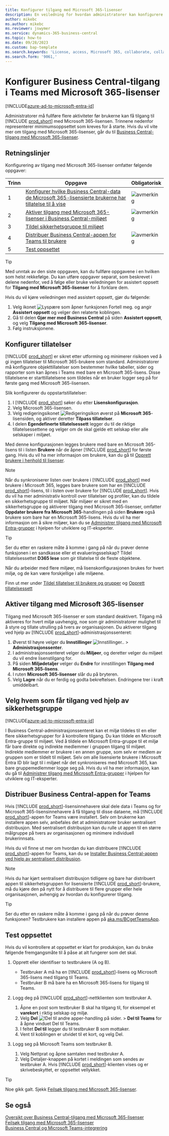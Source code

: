 ```yaml
---
title: Konfigurer tilgang med Microsoft 365-lisenser
description: En veiledning for hvordan administratorer kan konfigurere tilgang til Business Central med Microsoft 365-lisenser.
author: mikebc
ms.author: mikebc
ms.reviewer: jswymer
ms.service: dynamics-365-business-central
ms.topic: how-to
ms.date: 09/28/2023
ms.custom: bap-template
ms.search.keywords: 'License, access, Microsoft 365, collaborate, collaboration, Teams, Microsoft Teams'
ms.search.form: '9061,'
---
```

# <a name="set-up-business-central-access-in-teams-with-microsoft-365-licenses"></a>Konfigurer Business Central-tilgang i Teams med Microsoft 365-lisenser

[!INCLUDE[azure-ad-to-microsoft-entra-id](~/../shared-content/shared/azure-ad-to-microsoft-entra-id.md)]

Administratorer må fullføre flere aktiviteter før brukerne kan få tilgang til [!INCLUDE [prod_short](includes/prod_short.md)] med Microsoft 365-lisensen. Trinnene nedenfor representerer minimumsoppsettet som kreves for å starte. Hvis du vil vite mer om tilgang med Microsoft 365-lisenser, går du til [Business Central-tilgang med Microsoft 365-lisenser](admin-access-with-m365-license.md).

## <a name="guidelines"></a>Retningslinjer

Konfigurering av tilgang med Microsoft 365-lisenser omfatter følgende oppgaver:

|Trinn|Oppgave|Obligatorisk|
|-|-|-|
|1|[Konfigurer hvilke Business Central-data de Microsoft 365-lisensierte brukerne har tillatelse til å vise](#configure-permissions)|![avmerking](media/check.png "avmerking")|
|2|[Aktiver tilgang med Microsoft 365-lisenser i Business Central-miljøet](#enable-access-with-microsoft-365-licenses)|![avmerking](media/check.png "avmerking")|
|3|[Tildel sikkerhetsgruppe til miljøet](#choose-who-gets-access-by-using-security-group)|
|4|[Distribuer Business Central-appen for Teams til brukere](#deploy-the-business-central-app-for-teams)|![avmerking](media/check.png "avmerking")|
|5|[Test oppsettet](#test-your-setup)||

> [!TIP]
> Med unntak av den siste oppgaven, kan du fullføre oppgavene i en hvilken som helst rekkefølge. Du kan utføre oppgaver separat, som beskrevet i delene nedenfor, ved å følge eller bruke veiledningen for assistert oppsett for **Tilgang med Microsoft 365-lisenser** for å forklare dem.
>
> Hvis du vil kjøre veiledningen med assistert oppsett, gjør du følgende:
>
> 1. Velg ikonet ![Lyspære som åpner funksjonen Fortell meg.](media/ui-search/search_small.png "Fortell hva du vil gjøre") og angir **Assistert oppsett** og velger den relaterte koblingen.
> 2. Gå til delen **Gjør mer med Business Central** på siden **Assistert oppsett**, og velg **Tilgang med Microsoft 365-lisenser**.
> 3. Følg instruksjonene.  

## <a name="configure-permissions"></a>Konfigurer tillatelser

[!INCLUDE [prod_short](includes/prod_short.md)] er sikret etter utforming og minimerer risikoen ved å gi ingen tillatelser til Microsoft 365-brukere som standard. Administratorer må konfigurere objekttillatelser som bestemmer hvilke tabeller, sider og rapporter som kan åpnes i Teams med bare en Microsoft 365-lisens. Disse tillatelsene er starttillatelsene som tildeles når en bruker logger seg på for første gang med Microsoft 365-lisensen. 

Slik konfigurerer du oppstartstillatelser:

1. I [!INCLUDE [prod_short](includes/prod_short.md)] søker du etter **Lisenskonfigurasjon**.
2. Velg Microsoft 365-lisensen.
3. Velg redigeringsikonet ![Redigeringsikon](media/edit-pencil.png) øverst på **Microsoft 365**-lisensiden, og aktiver deretter **Tilpass tillatelser**. 
4. I delen **Egendefinerte tillatelsessett** legger du til de riktige tillatelsessettene og velger om de skal gjelde ett selskap eller alle selskaper i miljøet.

Med denne konfigurasjonen legges brukere med bare en Microsoft 365-lisens til i listen **Brukere** når de åpner [!INCLUDE [prod_short](includes/prod_short.md)] for første gang. Hvis du vil ha mer informasjon om brukere, kan du gå til [Opprett brukere i henhold til lisenser](ui-how-users-permissions.md).

> [!NOTE]
> Når du synkroniserer listen over brukere i [!INCLUDE [prod_short](includes/prod_short.md)] med brukere i Microsoft 365, legges bare brukere som har en [!INCLUDE [prod_short](includes/prod_short.md)]-lisens, til i listen over brukere for [!INCLUDE [prod_short](includes/prod_short.md)]. Hvis du vil ha mer administrativ kontroll over tillatelser og profiler, kan du tildele en sikkerhetsgruppe til miljøet. Når miljøer er sikret med en sikkerhetsgruppe og aktiverer tilgang med Microsoft 365-lisenser, omfatter **Oppdater brukere fra Microsoft 365**-handlingen på siden **Brukere** også brukere som bare har en Microsoft 365-lisens. Hvis du vil ha mer informasjon om å sikre miljøer, kan du se [Administrer tilgang med Microsoft Entra-grupper](/dynamics365/business-central/dev-itpro/administration/tenant-admin-center-manage-access#manage-access-using-azure-active-directory-groups) i hjelpen for utviklere og IT-eksperter.

> [!TIP]
> Ser du etter en raskere måte å komme i gang på når du prøver denne funksjonen i en sandkasse eller et evalueringsselskap? Tildel tillatelsessettet **D365 lese** som gir tillatelse til de fleste objektene.  

Når du arbeider med flere miljøer, må lisenskonfigurasjonen brukes for hvert miljø, og de kan være forskjellige i alle miljøene.

Finn ut mer under [Tildel tillatelser til brukere og grupper](ui-define-granular-permissions.md) og [Opprett tillatelsessett](/dynamics365/business-central/dev-itpro/developer/devenv-permissionset-composing)

## <a name="enable-access-with-microsoft-365-licenses"></a>Aktiver tilgang med Microsoft 365-lisenser

Tilgang med Microsoft 365-lisenser er som standard deaktivert. Tilgang må aktiveres for hvert miljø uavhengig, noe som gir administratorer mulighet til å styre og tillate utrulling på tvers av organisasjonen. Du aktiverer tilgang ved hjelp av [!INCLUDE [prod_short](includes/prod_short.md)]-administrasjonssenteret: 

1. Øverst til høyre velger du **Innstillinger** ![Innstillinger.](media/ui-experience/settings_icon_small.png "Innstillinger-ikon for rollesenter"). > **Administrasjonssenter**.  
2. I administrasjonssenteret velger du **Miljøer**, og deretter velger du miljøet du vil endre lisenstilgang for. 
3. På siden **Miljødetaljer** velger du **Endre** for innstillingen **Tilgang med Microsoft 365-lisens**.
4. I ruten **Microsoft 365-lisenser** slår du på bryteren. 
5. Velg **Lagre** når du er ferdig og godta bekreftelsen. Endringene trer i kraft umiddelbart.

## <a name="choose-who-gets-access-by-using-security-group"></a>Velg hvem som får tilgang ved hjelp av sikkerhetsgruppe

[!INCLUDE[azure-ad-to-microsoft-entra-id](~/../shared-content/shared/azure-ad-to-microsoft-entra-id.md)]

I Business Central-administrasjonssenteret kan et miljø tildeles til en eller flere sikkerhetsgrupper for å kontrollere tilgang. Du kan tildele en Microsoft Entra-gruppe til miljøet. Ved å tildele en Microsoft Entra-gruppe til et miljø får bare direkte og indirekte medlemmer i gruppen tilgang til miljøet. Indirekte medlemmer er brukere i en annen gruppe, som selv er medlem av gruppen som er tildelt til miljøet. Selv om alle lisensierte brukere i Microsoft Entra ID blir lagt til i miljøet når det synkroniseres med Microsoft 365, kan bare gruppemedlemmer logge seg på. Hvis du vil ha mer informasjon, kan du gå til [Administrer tilgang med Microsoft Entra-grupper](/dynamics365/business-central/dev-itpro/administration/tenant-admin-center-manage-access#manage-access-using-azure-active-directory-groups) i hjelpen for utviklere og IT-eksperter.

## <a name="deploy-the-business-central-app-for-teams"></a>Distribuer Business Central-appen for Teams

Hvis [!INCLUDE [prod_short](includes/prod_short.md)]-lisensinnehavere skal dele data i Teams og for Microsoft 365-lisensinnehavere å få tilgang til disse dataene, må [!INCLUDE [prod_short](includes/prod_short.md)]-appen for Teams være installert. Selv om brukerne kan installere appen selv, anbefales det at administratorer bruker sentralisert distribusjon. Med sentralisert distribusjon kan du rulle ut appen til en større målgruppe på tvers av organisasjonen og minimere individuell brukerinnsats. 

Hvis du vil finne ut mer om hvordan du kan distribuere [!INCLUDE [prod_short](includes/prod_short.md)]-appen for Teams, kan du se [Installer Business Central-appen ved hjelp av sentralisert distribusjon](admin-teams-integration.md#installing-the-business-central-app-by-using-centralized-deployment).

> [!NOTE]
> Hvis du har kjørt sentralisert distribusjon tidligere og bare har distribuert appen til sikkerhetsgruppen for lisensierte [!INCLUDE [prod_short](includes/prod_short.md)]-brukere, må du kjøre den på nytt for å distribuere til flere grupper eller hele organisasjonen, avhengig av hvordan du konfigurerer tilgang.

> [!TIP]
> Ser du etter en raskere måte å komme i gang på når du prøver denne funksjonen? Testbrukere kan installere appen på [aka.ms/BCgetTeamsApp](https://aka.ms/BCgetTeamsApp).

## <a name="test-your-setup"></a>Test oppsettet

Hvis du vil kontrollere at oppsettet er klart for produksjon, kan du bruke følgende fremgangsmåte til å påse at alt fungerer som det skal.

1. Opprett eller identifiser to testbrukere (A og B).

   - Testbruker A må ha en [!INCLUDE [prod_short](includes/prod_short.md)]-lisens og Microsoft 365-lisens med tilgang til Teams.
   - Testbruker B må bare ha en Microsoft 365-lisens for tilgang til Teams.

2. Logg deg på [!INCLUDE [prod_short](includes/prod_short.md)]-nettklienten som testbruker A.

   1. Åpne en post som testbruker B skal ha tilgang til, for eksempel et **varekort** i riktig selskap og miljø.
   2. Velg **Del** ![!Del til andre apper-handling på sider.](media/share-icon.png) > **Del til Teams** for å åpne vinduet Del til Teams.
   3. I feltet **Del til** legger du til testbruker B som mottaker.
   4. Vent til koblingen er utvidet til et kort, og velg Del.

3. Logg seg på Microsoft Teams som testbruker B.

   1. Velg Nettprat og åpne samtalen med testbruker A.
   2. Velg Detaljer-knappen på kortet i meldingen som sendes av testbruker A. Hvis [!INCLUDE [prod_short](includes/prod_short.md)]-klienten vises og er skrivebeskyttet, er oppsettet vellykket.

> [!TIP]
> Noe gikk galt. Sjekk [Feilsøk tilgang med Microsoft 365-lisenser](admin-access-with-m365-license-troubleshooting.md).

## <a name="see-also"></a>Se også

[Oversikt over Business Central-tilgang med Microsoft 365-lisenser](admin-access-with-m365-license.md#minimum-requirements)  
[Feilsøk tilgang med Microsoft 365-lisenser](admin-access-with-m365-license-troubleshooting.md)  
[Business Central og Microsoft Teams-integrering](across-teams-overview.md)  
